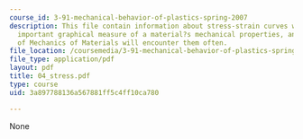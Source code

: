 ```yaml
---
course_id: 3-91-mechanical-behavior-of-plastics-spring-2007
description: This file contain information about stress-strain curves which are extremely
  important graphical measure of a material?s mechanical properties, and all students
  of Mechanics of Materials will encounter them often.
file_location: /coursemedia/3-91-mechanical-behavior-of-plastics-spring-2007/3a897788136a567881ff5c4ff10ca780_04_stress.pdf
file_type: application/pdf
layout: pdf
title: 04_stress.pdf
type: course
uid: 3a897788136a567881ff5c4ff10ca780

---
```

None
